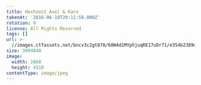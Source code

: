 ```yaml
---
title: Hochzeit Axel & Karo
takenAt: '2016-06-10T20:11:58.000Z'
rotation: 0
license: All Rights Reserved
tags: []
url: >-
  //images.ctfassets.net/bncv3c2gt878/68W4d1MYphjuqRE17uDr71/e354b2389dc5629f73c43845a7f9b8c0/hochzeit-axel--karo_28100101571_o
size: 3094840
image:
  width: 2868
  height: 4310
contentType: image/jpeg
---
```


